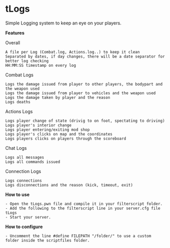 # tLogs
Simple Logging system to keep an eye on your players.

**Features**

Overall
```
A file per Log (Combat.log, Actions.log..) to keep it clean
Separated by dates, if day changes, there will be a date separator for better log checking
HH:MM:SS timestamp on every log
```
Combat Logs
```
Logs the damage issued from player to other players, the bodypart and the weapon used
Logs the damage issued from player to vehicles and the weapon used
Logs the damage taken by player and the reason
Logs deaths
```
Actions Logs
```
Logs player change of state (drivig to on foot, spectating to driving)
Logs player's interior change
Logs player entering/exiting mod shop
Logs player's clicks on map and the coordinates
Logs players clicks on players through the scoreboard
```
Chat Logs
```
Logs all messages
Logs all commands issued
```
Connection Logs
```
Logs connections
Logs disconnections and the reason (kick, timeout, exit)
```


**How to use**

```
- Open the tLogs.pwn file and compile it in your filterscript folder.
- Add the following to the filterscript line in your server.cfg file
tLogs
- Start your server.
```

**How to configure**

```
- Uncomment the line #define FILEPATH "/folder/" to use a custom folder inside the scriptfiles folder.
```
